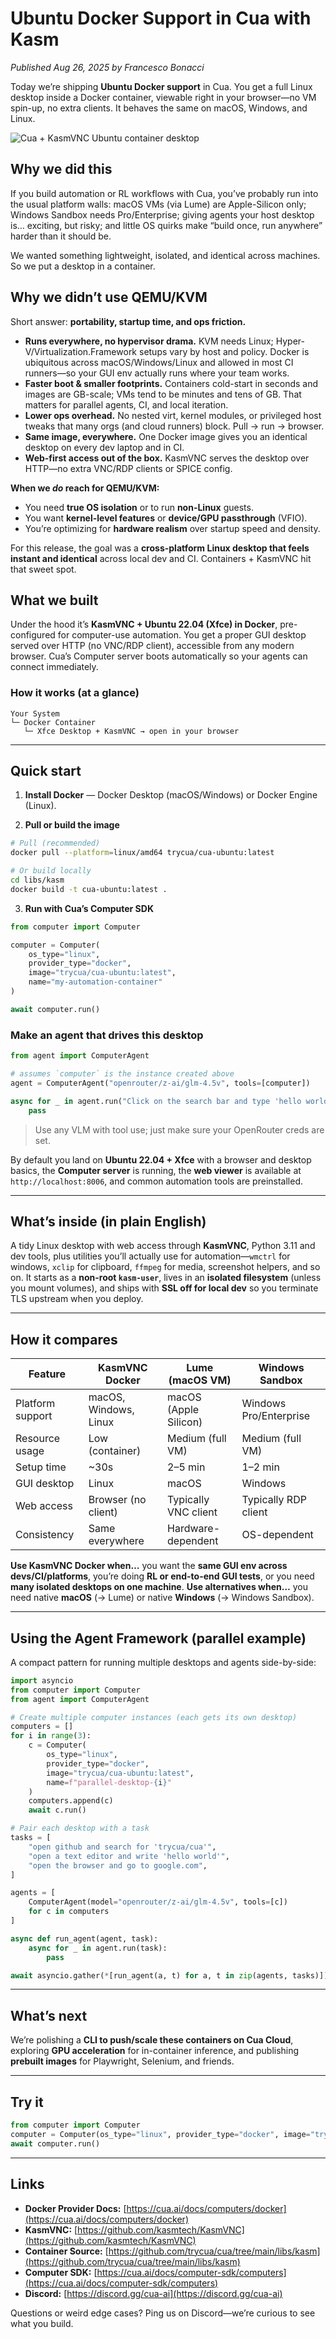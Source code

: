 # Ubuntu Docker Support in Cua with Kasm

_Published Aug 26, 2025 by Francesco Bonacci_

Today we’re shipping **Ubuntu Docker support** in Cua. You get a full Linux desktop inside a Docker container, viewable right in your browser—no VM spin-up, no extra clients. It behaves the same on macOS, Windows, and Linux.

<img src="./assets/docker-ubuntu-support.png" alt="Cua + KasmVNC Ubuntu container desktop">

## Why we did this

If you build automation or RL workflows with Cua, you’ve probably run into the usual platform walls: macOS VMs (via Lume) are Apple-Silicon only; Windows Sandbox needs Pro/Enterprise; giving agents your host desktop is… exciting, but risky; and little OS quirks make “build once, run anywhere” harder than it should be.

We wanted something lightweight, isolated, and identical across machines. So we put a desktop in a container.

## Why we didn’t use QEMU/KVM

Short answer: **portability, startup time, and ops friction.**

- **Runs everywhere, no hypervisor drama.** KVM needs Linux; Hyper-V/Virtualization.Framework setups vary by host and policy. Docker is ubiquitous across macOS/Windows/Linux and allowed in most CI runners—so your GUI env actually runs where your team works.
- **Faster boot & smaller footprints.** Containers cold-start in seconds and images are GB-scale; VMs tend to be minutes and tens of GB. That matters for parallel agents, CI, and local iteration.
- **Lower ops overhead.** No nested virt, kernel modules, or privileged host tweaks that many orgs (and cloud runners) block. Pull → run → browser.
- **Same image, everywhere.** One Docker image gives you an identical desktop on every dev laptop and in CI.
- **Web-first access out of the box.** KasmVNC serves the desktop over HTTP—no extra VNC/RDP clients or SPICE config.

**When we _do_ reach for QEMU/KVM:**

- You need **true OS isolation** or to run **non-Linux** guests.
- You want **kernel-level features** or **device/GPU passthrough** (VFIO).
- You’re optimizing for **hardware realism** over startup speed and density.

For this release, the goal was a **cross-platform Linux desktop that feels instant and identical** across local dev and CI. Containers + KasmVNC hit that sweet spot.

## What we built

Under the hood it’s **KasmVNC + Ubuntu 22.04 (Xfce) in Docker**, pre-configured for computer-use automation. You get a proper GUI desktop served over HTTP (no VNC/RDP client), accessible from any modern browser. Cua’s Computer server boots automatically so your agents can connect immediately.

### How it works (at a glance)

```
Your System
└─ Docker Container
   └─ Xfce Desktop + KasmVNC → open in your browser
```

---

## Quick start

1. **Install Docker** — Docker Desktop (macOS/Windows) or Docker Engine (Linux).

2. **Pull or build the image**

```bash
# Pull (recommended)
docker pull --platform=linux/amd64 trycua/cua-ubuntu:latest

# Or build locally
cd libs/kasm
docker build -t cua-ubuntu:latest .
```

3. **Run with Cua’s Computer SDK**

```python
from computer import Computer

computer = Computer(
    os_type="linux",
    provider_type="docker",
    image="trycua/cua-ubuntu:latest",
    name="my-automation-container"
)

await computer.run()
```

### Make an agent that drives this desktop

```python
from agent import ComputerAgent

# assumes `computer` is the instance created above
agent = ComputerAgent("openrouter/z-ai/glm-4.5v", tools=[computer])

async for _ in agent.run("Click on the search bar and type 'hello world'"):
    pass
```

> Use any VLM with tool use; just make sure your OpenRouter creds are set.

By default you land on **Ubuntu 22.04 + Xfce** with a browser and desktop basics, the **Computer server** is running, the **web viewer** is available at `http://localhost:8006`, and common automation tools are preinstalled.

---

## What’s inside (in plain English)

A tidy Linux desktop with web access through **KasmVNC**, Python 3.11 and dev tools, plus utilities you’ll actually use for automation—`wmctrl` for windows, `xclip` for clipboard, `ffmpeg` for media, screenshot helpers, and so on. It starts as a **non-root `kasm-user`**, lives in an **isolated filesystem** (unless you mount volumes), and ships with **SSL off for local dev** so you terminate TLS upstream when you deploy.

---

## How it compares

| Feature          | KasmVNC Docker        | Lume (macOS VM)       | Windows Sandbox        |
| ---------------- | --------------------- | --------------------- | ---------------------- |
| Platform support | macOS, Windows, Linux | macOS (Apple Silicon) | Windows Pro/Enterprise |
| Resource usage   | Low (container)       | Medium (full VM)      | Medium (full VM)       |
| Setup time       | \~30s                 | 2–5 min               | 1–2 min                |
| GUI desktop      | Linux                 | macOS                 | Windows                |
| Web access       | Browser (no client)   | Typically VNC client  | Typically RDP client   |
| Consistency      | Same everywhere       | Hardware-dependent    | OS-dependent           |

**Use KasmVNC Docker when…** you want the **same GUI env across devs/CI/platforms**, you’re doing **RL or end-to-end GUI tests**, or you need **many isolated desktops on one machine**.
**Use alternatives when…** you need native **macOS** (→ Lume) or native **Windows** (→ Windows Sandbox).

---

## Using the Agent Framework (parallel example)

A compact pattern for running multiple desktops and agents side-by-side:

```python
import asyncio
from computer import Computer
from agent import ComputerAgent

# Create multiple computer instances (each gets its own desktop)
computers = []
for i in range(3):
    c = Computer(
        os_type="linux",
        provider_type="docker",
        image="trycua/cua-ubuntu:latest",
        name=f"parallel-desktop-{i}"
    )
    computers.append(c)
    await c.run()

# Pair each desktop with a task
tasks = [
    "open github and search for 'trycua/cua'",
    "open a text editor and write 'hello world'",
    "open the browser and go to google.com",
]

agents = [
    ComputerAgent(model="openrouter/z-ai/glm-4.5v", tools=[c])
    for c in computers
]

async def run_agent(agent, task):
    async for _ in agent.run(task):
        pass

await asyncio.gather(*[run_agent(a, t) for a, t in zip(agents, tasks)])
```

---

## What’s next

We’re polishing a **CLI to push/scale these containers on Cua Cloud**, exploring **GPU acceleration** for in-container inference, and publishing **prebuilt images** for Playwright, Selenium, and friends.

---

## Try it

```python
from computer import Computer
computer = Computer(os_type="linux", provider_type="docker", image="trycua/cua-ubuntu:latest")
await computer.run()
```

---

## Links

- **Docker Provider Docs:** [https://cua.ai/docs/computers/docker](https://cua.ai/docs/computers/docker)
- **KasmVNC:** [https://github.com/kasmtech/KasmVNC](https://github.com/kasmtech/KasmVNC)
- **Container Source:** [https://github.com/trycua/cua/tree/main/libs/kasm](https://github.com/trycua/cua/tree/main/libs/kasm)
- **Computer SDK:** [https://cua.ai/docs/computer-sdk/computers](https://cua.ai/docs/computer-sdk/computers)
- **Discord:** [https://discord.gg/cua-ai](https://discord.gg/cua-ai)

Questions or weird edge cases? Ping us on Discord—we’re curious to see what you build.
